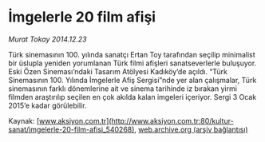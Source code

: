 # İmgelerle 20 film afişi

*Murat Tokay 2014.12.23*

<div class="pNewsDetailMainContent" itemprop="articleBody">
 <p>
  Türk sinemasının 100. yılında sanatçı Ertan Toy tarafından seçilip minimalist bir üslupla yeniden yorumlanan Türk filmi afişleri sanatseverlerle buluşuyor. Eski Özen Sineması’ndaki Tasarım Atölyesi Kadıköy’de açıldı. “Türk Sinemasının 100. Yılında İmgelerle Afiş Sergisi”nde yer alan çalışmalar, Türk sinemasının farklı dönemlerine ait ve sinema tarihinde iz bırakan yirmi filmden araştırılıp seçilen en çok akılda kalan imgeleri içeriyor. Sergi 3 Ocak 2015’e kadar görülebilir.
 </p>
</div>


Kaynak: [www.aksiyon.com.tr](http://www.aksiyon.com.tr:80/kultur-sanat/imgelerle-20-film-afisi_540268), [web.archive.org (arşiv bağlantısı)](http://web.archive.org/web/20150102074355/http://www.aksiyon.com.tr:80/kultur-sanat/imgelerle-20-film-afisi_540268)
